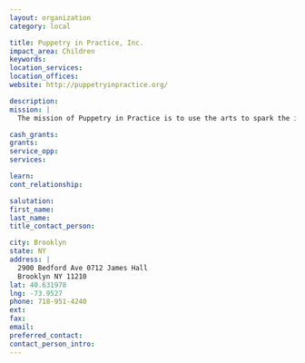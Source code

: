 ```yaml
---
layout: organization
category: local

title: Puppetry in Practice, Inc.
impact_area: Children
keywords: 
location_services: 
location_offices: 
website: http://puppetryinpractice.org/

description: 
mission: |
  The mission of Puppetry in Practice is to use the arts to spark the imagination and foster critical thinking in a multi-cultural learning environment. Multimedia, visual and performing arts are the foundation for a unique approach to teaching core curricula. Using the lens of the arts, PIP emphasizes the talents and diverse learning styles of all students, including Special Education and English Language Learners in multi-lingual programs.

cash_grants: 
grants: 
service_opp: 
services: 

learn: 
cont_relationship: 

salutation: 
first_name: 
last_name: 
title_contact_person: 

city: Brooklyn
state: NY
address: |
  2900 Bedford Ave 0712 James Hall  
  Brooklyn NY 11210
lat: 40.631978
lng: -73.9527
phone: 718-951-4240
ext: 
fax: 
email: 
preferred_contact: 
contact_person_intro: 
---
```

